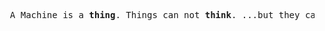 <pre>
  A Machine is a <b>thing</b>. Things can not <b>think</b>. ...but they can <b>thingk</b>!
</pre>
